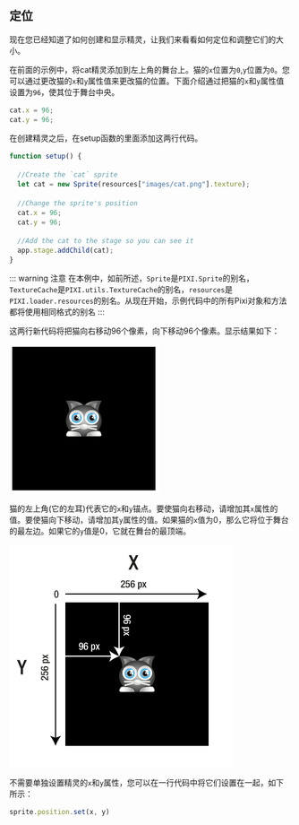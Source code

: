 ## 定位
现在您已经知道了如何创建和显示精灵，让我们来看看如何定位和调整它们的大小。

在前面的示例中，将cat精灵添加到左上角的舞台上。猫的`x`位置为`0`,`y`位置为`0`。您可以通过更改猫的`x`和`y`属性值来更改猫的位置。下面介绍通过把猫的`x`和`y`属性值设置为`96`，使其位于舞台中央。

```js
cat.x = 96;
cat.y = 96;
```

在创建精灵之后，在setup函数的里面添加这两行代码。

```js
function setup() {

  //Create the `cat` sprite
  let cat = new Sprite(resources["images/cat.png"].texture);

  //Change the sprite's position
  cat.x = 96;
  cat.y = 96;

  //Add the cat to the stage so you can see it
  app.stage.addChild(cat);
}
```

::: warning 注意
在本例中，如前所述，`Sprite`是`PIXI.Sprite`的别名，`TextureCache`是`PIXI.utils.TextureCache`的别名，`resources`是`PIXI.loader.resources`的别名。从现在开始，示例代码中的所有Pixi对象和方法都将使用相同格式的别名
:::

这两行新代码将把猫向右移动96个像素，向下移动96个像素。显示结果如下：

![](/03.png)

猫的左上角(它的左耳)代表它的`x`和`y`锚点。要使猫向右移动，请增加其`x`属性的值。要使猫向下移动，请增加其`y`属性的值。如果猫的`x`值为0，那么它将位于舞台的最左边。如果它的`y`值是0，它就在舞台的最顶端。

![](/04.png)

不需要单独设置精灵的`x`和`y`属性，您可以在一行代码中将它们设置在一起，如下所示：

```js
sprite.position.set(x, y)
```